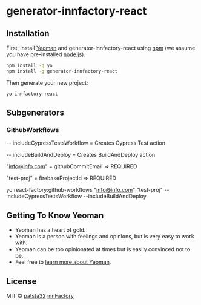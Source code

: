 # generator-innfactory-react

## Installation

First, install [Yeoman](http://yeoman.io) and generator-innfactory-react using [npm](https://www.npmjs.com/) (we assume you have pre-installed [node.js](https://nodejs.org/)).

```bash
npm install -g yo
npm install -g generator-innfactory-react
```

Then generate your new project:

```bash
yo innfactory-react
```

## Subgenerators

### GithubWorkflows

-- includeCypressTestsWorkflow = Creates Cypress Test action

-- includeBuildAndDeploy = Creates BuildAndDeploy action

"info@info.com" = githubCommitEmail => REQUIRED

"test-proj" = firebaseProjectId => REQUIRED

yo react-factory:github-workflows "info@info.com" "test-proj" --includeCypressTestsWorkflow --includeBuildAndDeploy

## Getting To Know Yeoman

- Yeoman has a heart of gold.
- Yeoman is a person with feelings and opinions, but is very easy to work with.
- Yeoman can be too opinionated at times but is easily convinced not to be.
- Feel free to [learn more about Yeoman](http://yeoman.io/).

## License

MIT © [patsta32](https://github.com/patsta32) [innFactory](https://github.com/innFactory)
